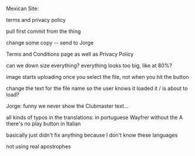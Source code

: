 






Mexican Site:

terms and privacy policy

pull first commit from the thing

change some copy -- send to Jorge

Terms and Conditions page as well as Privacy Policy

can we down size everything? everything looks too big, like at 80%?

image starts uploading once you select the file, not when you hit the button

change the text for the file name so the user knows it loaded it / is about to load? 




Jorge:
funny we never show the Clubmaster text...

all kinds of typos in the translations:
in portuguese Wayfrer without the A
there's no play button in Italian

basically just didn't fix anything because I don't know these languages

not using real apostrophes

